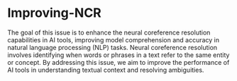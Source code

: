 # Improving-NCR
The goal of this issue is to enhance the neural coreference resolution capabilities in AI tools, improving model comprehension and accuracy in natural language processing (NLP) tasks. Neural coreference resolution involves identifying when words or phrases in a text refer to the same entity or concept. By addressing this issue, we aim to improve the performance of AI tools in understanding textual context and resolving ambiguities.
